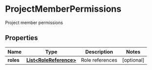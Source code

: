 

# ProjectMemberPermissions

Project member permissions

## Properties

Name | Type | Description | Notes
------------ | ------------- | ------------- | -------------
**roles** | [**List&lt;RoleReference&gt;**](RoleReference.md) | Role references |  [optional]



